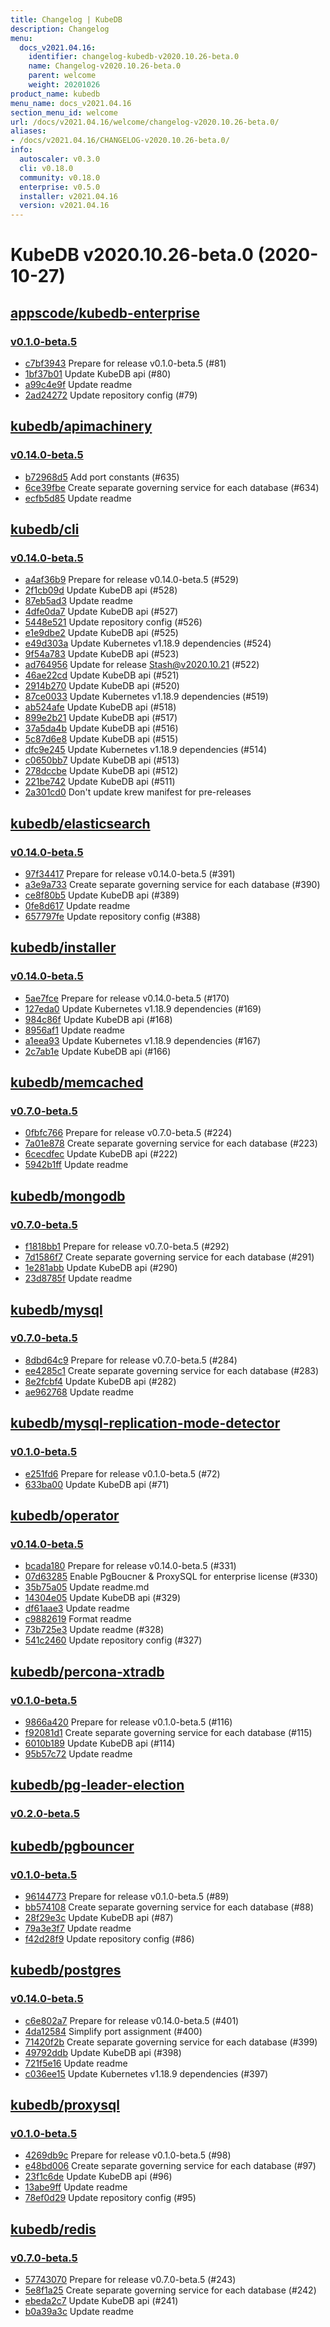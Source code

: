 ```yaml
---
title: Changelog | KubeDB
description: Changelog
menu:
  docs_v2021.04.16:
    identifier: changelog-kubedb-v2020.10.26-beta.0
    name: Changelog-v2020.10.26-beta.0
    parent: welcome
    weight: 20201026
product_name: kubedb
menu_name: docs_v2021.04.16
section_menu_id: welcome
url: /docs/v2021.04.16/welcome/changelog-v2020.10.26-beta.0/
aliases:
- /docs/v2021.04.16/CHANGELOG-v2020.10.26-beta.0/
info:
  autoscaler: v0.3.0
  cli: v0.18.0
  community: v0.18.0
  enterprise: v0.5.0
  installer: v2021.04.16
  version: v2021.04.16
---
```


# KubeDB v2020.10.26-beta.0 (2020-10-27)


## [appscode/kubedb-enterprise](https://github.com/appscode/kubedb-enterprise)

### [v0.1.0-beta.5](https://github.com/appscode/kubedb-enterprise/releases/tag/v0.1.0-beta.5)

- [c7bf3943](https://github.com/appscode/kubedb-enterprise/commit/c7bf3943) Prepare for release v0.1.0-beta.5 (#81)
- [1bf37b01](https://github.com/appscode/kubedb-enterprise/commit/1bf37b01) Update KubeDB api (#80)
- [a99c4e9f](https://github.com/appscode/kubedb-enterprise/commit/a99c4e9f) Update readme
- [2ad24272](https://github.com/appscode/kubedb-enterprise/commit/2ad24272) Update repository config (#79)



## [kubedb/apimachinery](https://github.com/kubedb/apimachinery)

### [v0.14.0-beta.5](https://github.com/kubedb/apimachinery/releases/tag/v0.14.0-beta.5)

- [b72968d5](https://github.com/kubedb/apimachinery/commit/b72968d5) Add port constants (#635)
- [6ce39fbe](https://github.com/kubedb/apimachinery/commit/6ce39fbe) Create separate governing service for each database (#634)
- [ecfb5d85](https://github.com/kubedb/apimachinery/commit/ecfb5d85) Update readme



## [kubedb/cli](https://github.com/kubedb/cli)

### [v0.14.0-beta.5](https://github.com/kubedb/cli/releases/tag/v0.14.0-beta.5)

- [a4af36b9](https://github.com/kubedb/cli/commit/a4af36b9) Prepare for release v0.14.0-beta.5 (#529)
- [2f1cb09d](https://github.com/kubedb/cli/commit/2f1cb09d) Update KubeDB api (#528)
- [87eb5ad3](https://github.com/kubedb/cli/commit/87eb5ad3) Update readme
- [4dfe0da7](https://github.com/kubedb/cli/commit/4dfe0da7) Update KubeDB api (#527)
- [5448e521](https://github.com/kubedb/cli/commit/5448e521) Update repository config (#526)
- [e1e9dbe2](https://github.com/kubedb/cli/commit/e1e9dbe2) Update KubeDB api (#525)
- [e49d303a](https://github.com/kubedb/cli/commit/e49d303a) Update Kubernetes v1.18.9 dependencies (#524)
- [9f54a783](https://github.com/kubedb/cli/commit/9f54a783) Update KubeDB api (#523)
- [ad764956](https://github.com/kubedb/cli/commit/ad764956) Update for release Stash@v2020.10.21 (#522)
- [46ae22cd](https://github.com/kubedb/cli/commit/46ae22cd) Update KubeDB api (#521)
- [2914b270](https://github.com/kubedb/cli/commit/2914b270) Update KubeDB api (#520)
- [87ce0033](https://github.com/kubedb/cli/commit/87ce0033) Update Kubernetes v1.18.9 dependencies (#519)
- [ab524afe](https://github.com/kubedb/cli/commit/ab524afe) Update KubeDB api (#518)
- [899e2b21](https://github.com/kubedb/cli/commit/899e2b21) Update KubeDB api (#517)
- [37a5da4b](https://github.com/kubedb/cli/commit/37a5da4b) Update KubeDB api (#516)
- [5c87d6e8](https://github.com/kubedb/cli/commit/5c87d6e8) Update KubeDB api (#515)
- [dfc9e245](https://github.com/kubedb/cli/commit/dfc9e245) Update Kubernetes v1.18.9 dependencies (#514)
- [c0650bb7](https://github.com/kubedb/cli/commit/c0650bb7) Update KubeDB api (#513)
- [278dccbe](https://github.com/kubedb/cli/commit/278dccbe) Update KubeDB api (#512)
- [221be742](https://github.com/kubedb/cli/commit/221be742) Update KubeDB api (#511)
- [2a301cd0](https://github.com/kubedb/cli/commit/2a301cd0) Don't update krew manifest for pre-releases



## [kubedb/elasticsearch](https://github.com/kubedb/elasticsearch)

### [v0.14.0-beta.5](https://github.com/kubedb/elasticsearch/releases/tag/v0.14.0-beta.5)

- [97f34417](https://github.com/kubedb/elasticsearch/commit/97f34417) Prepare for release v0.14.0-beta.5 (#391)
- [a3e9a733](https://github.com/kubedb/elasticsearch/commit/a3e9a733) Create separate governing service for each database (#390)
- [ce8f80b5](https://github.com/kubedb/elasticsearch/commit/ce8f80b5) Update KubeDB api (#389)
- [0fe8d617](https://github.com/kubedb/elasticsearch/commit/0fe8d617) Update readme
- [657797fe](https://github.com/kubedb/elasticsearch/commit/657797fe) Update repository config (#388)



## [kubedb/installer](https://github.com/kubedb/installer)

### [v0.14.0-beta.5](https://github.com/kubedb/installer/releases/tag/v0.14.0-beta.5)

- [5ae7fce](https://github.com/kubedb/installer/commit/5ae7fce) Prepare for release v0.14.0-beta.5 (#170)
- [127eda0](https://github.com/kubedb/installer/commit/127eda0) Update Kubernetes v1.18.9 dependencies (#169)
- [984c86f](https://github.com/kubedb/installer/commit/984c86f) Update KubeDB api (#168)
- [8956af1](https://github.com/kubedb/installer/commit/8956af1) Update readme
- [a1eea93](https://github.com/kubedb/installer/commit/a1eea93) Update Kubernetes v1.18.9 dependencies (#167)
- [2c7ab1e](https://github.com/kubedb/installer/commit/2c7ab1e) Update KubeDB api (#166)



## [kubedb/memcached](https://github.com/kubedb/memcached)

### [v0.7.0-beta.5](https://github.com/kubedb/memcached/releases/tag/v0.7.0-beta.5)

- [0fbfc766](https://github.com/kubedb/memcached/commit/0fbfc766) Prepare for release v0.7.0-beta.5 (#224)
- [7a01e878](https://github.com/kubedb/memcached/commit/7a01e878) Create separate governing service for each database (#223)
- [6cecdfec](https://github.com/kubedb/memcached/commit/6cecdfec) Update KubeDB api (#222)
- [5942b1ff](https://github.com/kubedb/memcached/commit/5942b1ff) Update readme



## [kubedb/mongodb](https://github.com/kubedb/mongodb)

### [v0.7.0-beta.5](https://github.com/kubedb/mongodb/releases/tag/v0.7.0-beta.5)

- [f1818bb1](https://github.com/kubedb/mongodb/commit/f1818bb1) Prepare for release v0.7.0-beta.5 (#292)
- [7d1586f7](https://github.com/kubedb/mongodb/commit/7d1586f7) Create separate governing service for each database (#291)
- [1e281abb](https://github.com/kubedb/mongodb/commit/1e281abb) Update KubeDB api (#290)
- [23d8785f](https://github.com/kubedb/mongodb/commit/23d8785f) Update readme



## [kubedb/mysql](https://github.com/kubedb/mysql)

### [v0.7.0-beta.5](https://github.com/kubedb/mysql/releases/tag/v0.7.0-beta.5)

- [8dbd64c9](https://github.com/kubedb/mysql/commit/8dbd64c9) Prepare for release v0.7.0-beta.5 (#284)
- [ee4285c1](https://github.com/kubedb/mysql/commit/ee4285c1) Create separate governing service for each database (#283)
- [8e2fcbf4](https://github.com/kubedb/mysql/commit/8e2fcbf4) Update KubeDB api (#282)
- [ae962768](https://github.com/kubedb/mysql/commit/ae962768) Update readme



## [kubedb/mysql-replication-mode-detector](https://github.com/kubedb/mysql-replication-mode-detector)

### [v0.1.0-beta.5](https://github.com/kubedb/mysql-replication-mode-detector/releases/tag/v0.1.0-beta.5)

- [e251fd6](https://github.com/kubedb/mysql-replication-mode-detector/commit/e251fd6) Prepare for release v0.1.0-beta.5 (#72)
- [633ba00](https://github.com/kubedb/mysql-replication-mode-detector/commit/633ba00) Update KubeDB api (#71)



## [kubedb/operator](https://github.com/kubedb/operator)

### [v0.14.0-beta.5](https://github.com/kubedb/operator/releases/tag/v0.14.0-beta.5)

- [bcada180](https://github.com/kubedb/operator/commit/bcada180) Prepare for release v0.14.0-beta.5 (#331)
- [07d63285](https://github.com/kubedb/operator/commit/07d63285) Enable PgBoucner & ProxySQL for enterprise license (#330)
- [35b75a05](https://github.com/kubedb/operator/commit/35b75a05) Update readme.md
- [14304e05](https://github.com/kubedb/operator/commit/14304e05) Update KubeDB api (#329)
- [df61aae3](https://github.com/kubedb/operator/commit/df61aae3) Update readme
- [c9882619](https://github.com/kubedb/operator/commit/c9882619) Format readme
- [73b725e3](https://github.com/kubedb/operator/commit/73b725e3) Update readme (#328)
- [541c2460](https://github.com/kubedb/operator/commit/541c2460) Update repository config (#327)



## [kubedb/percona-xtradb](https://github.com/kubedb/percona-xtradb)

### [v0.1.0-beta.5](https://github.com/kubedb/percona-xtradb/releases/tag/v0.1.0-beta.5)

- [9866a420](https://github.com/kubedb/percona-xtradb/commit/9866a420) Prepare for release v0.1.0-beta.5 (#116)
- [f92081d1](https://github.com/kubedb/percona-xtradb/commit/f92081d1) Create separate governing service for each database (#115)
- [6010b189](https://github.com/kubedb/percona-xtradb/commit/6010b189) Update KubeDB api (#114)
- [95b57c72](https://github.com/kubedb/percona-xtradb/commit/95b57c72) Update readme



## [kubedb/pg-leader-election](https://github.com/kubedb/pg-leader-election)

### [v0.2.0-beta.5](https://github.com/kubedb/pg-leader-election/releases/tag/v0.2.0-beta.5)




## [kubedb/pgbouncer](https://github.com/kubedb/pgbouncer)

### [v0.1.0-beta.5](https://github.com/kubedb/pgbouncer/releases/tag/v0.1.0-beta.5)

- [96144773](https://github.com/kubedb/pgbouncer/commit/96144773) Prepare for release v0.1.0-beta.5 (#89)
- [bb574108](https://github.com/kubedb/pgbouncer/commit/bb574108) Create separate governing service for each database (#88)
- [28f29e3c](https://github.com/kubedb/pgbouncer/commit/28f29e3c) Update KubeDB api (#87)
- [79a3e3f7](https://github.com/kubedb/pgbouncer/commit/79a3e3f7) Update readme
- [f42d28f9](https://github.com/kubedb/pgbouncer/commit/f42d28f9) Update repository config (#86)



## [kubedb/postgres](https://github.com/kubedb/postgres)

### [v0.14.0-beta.5](https://github.com/kubedb/postgres/releases/tag/v0.14.0-beta.5)

- [c6e802a7](https://github.com/kubedb/postgres/commit/c6e802a7) Prepare for release v0.14.0-beta.5 (#401)
- [4da12584](https://github.com/kubedb/postgres/commit/4da12584) Simplify port assignment (#400)
- [71420f2b](https://github.com/kubedb/postgres/commit/71420f2b) Create separate governing service for each database (#399)
- [49792ddb](https://github.com/kubedb/postgres/commit/49792ddb) Update KubeDB api (#398)
- [721f5e16](https://github.com/kubedb/postgres/commit/721f5e16) Update readme
- [c036ee15](https://github.com/kubedb/postgres/commit/c036ee15) Update Kubernetes v1.18.9 dependencies (#397)



## [kubedb/proxysql](https://github.com/kubedb/proxysql)

### [v0.1.0-beta.5](https://github.com/kubedb/proxysql/releases/tag/v0.1.0-beta.5)

- [4269db9c](https://github.com/kubedb/proxysql/commit/4269db9c) Prepare for release v0.1.0-beta.5 (#98)
- [e48bd006](https://github.com/kubedb/proxysql/commit/e48bd006) Create separate governing service for each database (#97)
- [23f1c6de](https://github.com/kubedb/proxysql/commit/23f1c6de) Update KubeDB api (#96)
- [13abe9ff](https://github.com/kubedb/proxysql/commit/13abe9ff) Update readme
- [78ef0d29](https://github.com/kubedb/proxysql/commit/78ef0d29) Update repository config (#95)



## [kubedb/redis](https://github.com/kubedb/redis)

### [v0.7.0-beta.5](https://github.com/kubedb/redis/releases/tag/v0.7.0-beta.5)

- [57743070](https://github.com/kubedb/redis/commit/57743070) Prepare for release v0.7.0-beta.5 (#243)
- [5e8f1a25](https://github.com/kubedb/redis/commit/5e8f1a25) Create separate governing service for each database (#242)
- [ebeda2c7](https://github.com/kubedb/redis/commit/ebeda2c7) Update KubeDB api (#241)
- [b0a39a3c](https://github.com/kubedb/redis/commit/b0a39a3c) Update readme




